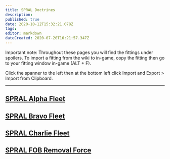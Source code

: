 ```yaml
---
title: SPRAL Doctrines
description: 
published: true
date: 2020-10-12T15:32:21.078Z
tags: 
editor: markdown
dateCreated: 2020-07-20T16:21:57.347Z
---
```


Important note: Throughout these pages you will find the fittings under spoilers. To import a fitting from the wiki to in-game, copy the fitting then go to your fitting window in-game (ALT + F).

Click the spanner to the left then at the bottom left click Import and Export > Import from Clipboard.

---
## [SPRAL Alpha Fleet](/community/doctrines/SPRAL-Doctrines/HD-Alpha-Fleet)
## [SPRAL Bravo Fleet](/community/doctrines/SPRAL-Doctrines/HD-Bravo-Fleet)
## [SPRAL Charlie Fleet](/community/doctrines/SPRAL-Doctrines/HD-Charlie-Fleet)
## [SPRAL FOB Removal Force](/community/doctrines/HD-Doctrines/FOB-Removal-Force)